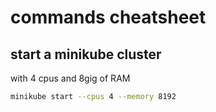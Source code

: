 # commands cheatsheet

## start a minikube cluster
with 4 cpus and 8gig of RAM
```bash
minikube start --cpus 4 --memory 8192
```